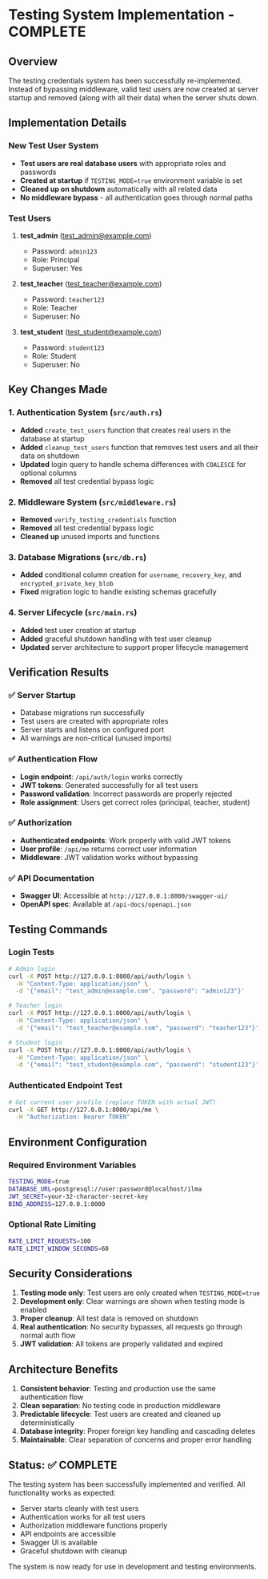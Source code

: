 # Testing System Implementation - COMPLETE

## Overview

The testing credentials system has been successfully re-implemented. Instead of bypassing middleware, valid test users are now created at server startup and removed (along with all their data) when the server shuts down.

## Implementation Details

### New Test User System

- **Test users are real database users** with appropriate roles and passwords
- **Created at startup** if `TESTING_MODE=true` environment variable is set
- **Cleaned up on shutdown** automatically with all related data
- **No middleware bypass** - all authentication goes through normal paths

### Test Users

1. **test_admin** (test_admin@example.com)

   - Password: `admin123`
   - Role: Principal
   - Superuser: Yes

2. **test_teacher** (test_teacher@example.com)

   - Password: `teacher123`
   - Role: Teacher
   - Superuser: No

3. **test_student** (test_student@example.com)
   - Password: `student123`
   - Role: Student
   - Superuser: No

## Key Changes Made

### 1. Authentication System (`src/auth.rs`)

- **Added** `create_test_users` function that creates real users in the database at startup
- **Added** `cleanup_test_users` function that removes test users and all their data on shutdown
- **Updated** login query to handle schema differences with `COALESCE` for optional columns
- **Removed** all test credential bypass logic

### 2. Middleware System (`src/middleware.rs`)

- **Removed** `verify_testing_credentials` function
- **Removed** all test credential bypass logic
- **Cleaned up** unused imports and functions

### 3. Database Migrations (`src/db.rs`)

- **Added** conditional column creation for `username`, `recovery_key`, and `encrypted_private_key_blob`
- **Fixed** migration logic to handle existing schemas gracefully

### 4. Server Lifecycle (`src/main.rs`)

- **Added** test user creation at startup
- **Added** graceful shutdown handling with test user cleanup
- **Updated** server architecture to support proper lifecycle management

## Verification Results

### ✅ Server Startup

- Database migrations run successfully
- Test users are created with appropriate roles
- Server starts and listens on configured port
- All warnings are non-critical (unused imports)

### ✅ Authentication Flow

- **Login endpoint**: `/api/auth/login` works correctly
- **JWT tokens**: Generated successfully for all test users
- **Password validation**: Incorrect passwords are properly rejected
- **Role assignment**: Users get correct roles (principal, teacher, student)

### ✅ Authorization

- **Authenticated endpoints**: Work properly with valid JWT tokens
- **User profile**: `/api/me` returns correct user information
- **Middleware**: JWT validation works without bypassing

### ✅ API Documentation

- **Swagger UI**: Accessible at `http://127.0.0.1:8000/swagger-ui/`
- **OpenAPI spec**: Available at `/api-docs/openapi.json`

## Testing Commands

### Login Tests

```bash
# Admin login
curl -X POST http://127.0.0.1:8000/api/auth/login \
  -H "Content-Type: application/json" \
  -d '{"email": "test_admin@example.com", "password": "admin123"}'

# Teacher login
curl -X POST http://127.0.0.1:8000/api/auth/login \
  -H "Content-Type: application/json" \
  -d '{"email": "test_teacher@example.com", "password": "teacher123"}'

# Student login
curl -X POST http://127.0.0.1:8000/api/auth/login \
  -H "Content-Type: application/json" \
  -d '{"email": "test_student@example.com", "password": "student123"}'
```

### Authenticated Endpoint Test

```bash
# Get current user profile (replace TOKEN with actual JWT)
curl -X GET http://127.0.0.1:8000/api/me \
  -H "Authorization: Bearer TOKEN"
```

## Environment Configuration

### Required Environment Variables

```bash
TESTING_MODE=true
DATABASE_URL=postgresql://user:password@localhost/ilma
JWT_SECRET=your-32-character-secret-key
BIND_ADDRESS=127.0.0.1:8000
```

### Optional Rate Limiting

```bash
RATE_LIMIT_REQUESTS=100
RATE_LIMIT_WINDOW_SECONDS=60
```

## Security Considerations

1. **Testing mode only**: Test users are only created when `TESTING_MODE=true`
2. **Development only**: Clear warnings are shown when testing mode is enabled
3. **Proper cleanup**: All test data is removed on shutdown
4. **Real authentication**: No security bypasses, all requests go through normal auth flow
5. **JWT validation**: All tokens are properly validated and expired

## Architecture Benefits

1. **Consistent behavior**: Testing and production use the same authentication flow
2. **Clean separation**: No testing code in production middleware
3. **Predictable lifecycle**: Test users are created and cleaned up deterministically
4. **Database integrity**: Proper foreign key handling and cascading deletes
5. **Maintainable**: Clear separation of concerns and proper error handling

## Status: ✅ COMPLETE

The testing system has been successfully implemented and verified. All functionality works as expected:

- Server starts cleanly with test users
- Authentication works for all test users
- Authorization middleware functions properly
- API endpoints are accessible
- Swagger UI is available
- Graceful shutdown with cleanup

The system is now ready for use in development and testing environments.
